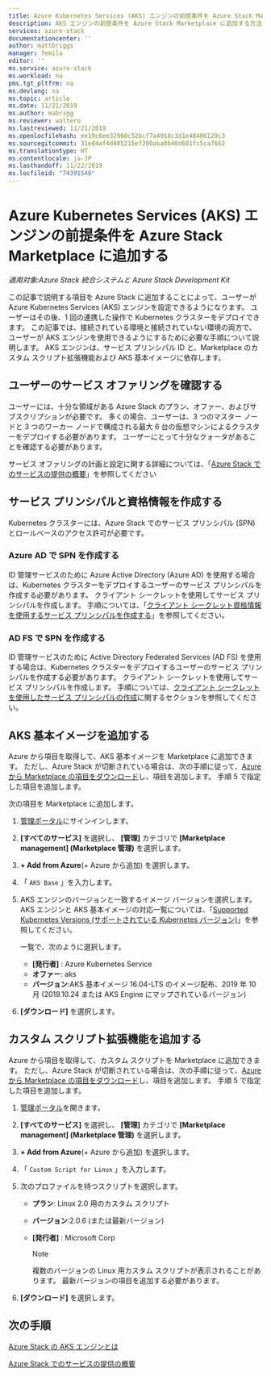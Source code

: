 ```yaml
---
title: Azure Kubernetes Services (AKS) エンジンの前提条件を Azure Stack Marketplace に追加する | Microsoft Docs
description: AKS エンジンの前提条件を Azure Stack Marketplace に追加する方法について説明します。
services: azure-stack
documentationcenter: ''
author: mattbriggs
manager: femila
editor: ''
ms.service: azure-stack
ms.workload: na
pms.tgt_pltfrm: na
ms.devlang: na
ms.topic: article
ms.date: 11/21/2019
ms.author: mabrigg
ms.reviewer: waltero
ms.lastreviewed: 11/21/2019
ms.openlocfilehash: ee19c6ee32960c52bcf7a4918c3d1e48406129c3
ms.sourcegitcommit: 31e04af4d405215ef200aba0b40d601fc5ca7662
ms.translationtype: HT
ms.contentlocale: ja-JP
ms.lasthandoff: 11/22/2019
ms.locfileid: "74391540"
---
```

# <a name="add-the-azure-kubernetes-services-aks-engine-prerequisites-to-the-azure-stack-marketplace"></a>Azure Kubernetes Services (AKS) エンジンの前提条件を Azure Stack Marketplace に追加する

*適用対象:Azure Stack 統合システムと Azure Stack Development Kit*

この記事で説明する項目を Azure Stack に追加することによって、ユーザーが Azure Kubernetes Services (AKS) エンジンを設定できるようになります。 ユーザーはその後、1 回の連携した操作で Kubernetes クラスターをデプロイできます。 この記事では、接続されている環境と接続されていない環境の両方で、ユーザーが AKS エンジンを使用できるようにするために必要な手順について説明します。 AKS エンジンは、サービス プリンシパル ID と、Marketplace のカスタム スクリプト拡張機能および AKS 基本イメージに依存します。

## <a name="check-your-users-service-offering"></a>ユーザーのサービス オファリングを確認する

ユーザーには、十分な領域がある Azure Stack のプラン、オファー、およびサブスクリプションが必要です。 多くの場合、ユーザーは、3 つのマスター ノードと 3 つのワーカー ノードで構成される最大 6 台の仮想マシンによるクラスターをデプロイする必要があります。 ユーザーにとって十分なクォータがあることを確認する必要があります。

サービス オファリングの計画と設定に関する詳細については、「[Azure Stack でのサービスの提供の概要](service-plan-offer-subscription-overview.md)」を参照してください

## <a name="create-a-service-principal-and-credentials"></a>サービス プリンシパルと資格情報を作成する

Kubernetes クラスターには、Azure Stack でのサービス プリンシパル (SPN) とロールベースのアクセス許可が必要です。

### <a name="create-an-spn-in-azure-ad"></a>Azure AD で SPN を作成する

ID 管理サービスのために Azure Active Directory (Azure AD) を使用する場合は、Kubernetes クラスターをデプロイするユーザーのサービス プリンシパルを作成する必要があります。 クライアント シークレットを使用してサービス プリンシパルを作成します。 手順については、「[クライアント シークレット資格情報を使用するサービス プリンシパルを作成する](azure-stack-create-service-principals.md#create-a-service-principal-that-uses-a-client-secret-credential)」を参照してください。

### <a name="create-an-spn-in-ad-fs"></a>AD FS で SPN を作成する

ID 管理サービスのために Active Directory Federated Services (AD FS) を使用する場合は、Kubernetes クラスターをデプロイするユーザーのサービス プリンシパルを作成する必要があります。 クライアント シークレットを使用してサービス プリンシパルを作成します。 手順については、[クライアント シークレットを使用したサービス プリンシパルの作成](azure-stack-create-service-principals.md#create-a-service-principal-that-uses-client-secret-credentials)に関するセクションを参照してください。

## <a name="add-the-aks-base-image"></a>AKS 基本イメージを追加する

Azure から項目を取得して、AKS 基本イメージを Marketplace に追加できます。 ただし、Azure Stack が切断されている場合は、次の手順に従って、[Azure から Marketplace の項目をダウンロード](https://docs.microsoft.com/azure-stack/operator/azure-stack-download-azure-marketplace-item?view=azs-1908#disconnected-or-a-partially-connected-scenario)し、項目を追加します。 手順 5 で指定した項目を追加します。

次の項目を Marketplace に追加します。

1. [管理ポータル](https://adminportal.local.azurestack.external)にサインインします。

1. **[すべてのサービス]** を選択し、 **[管理]** カテゴリで **[Marketplace management] (Marketplace 管理)** を選択します。

1. **+ Add from Azure**(+ Azure から追加) を選択します。

1. 「 `AKS Base` 」を入力します。

1. AKS エンジンのバージョンと一致するイメージ バージョンを選択します。 AKS エンジンと AKS 基本イメージの対応一覧については、「[Supported Kubernetes Versions (サポートされている Kubernetes バージョン)](https://github.com/Azure/aks-engine/blob/master/docs/topics/azure-stack.md#supported-kubernetes-versions)」を参照してください。 

    一覧で、次のように選択します。
    - **[発行者]** : Azure Kubernetes Service
    - **オファー**: aks
    - **バージョン**:AKS 基本イメージ 16.04-LTS のイメージ配布、2019 年 10 月 (2019.10.24 または AKS Engine にマップされているバージョン)

1. **[ダウンロード]** を選択します。

## <a name="add-a-custom-script-extension"></a>カスタム スクリプト拡張機能を追加する

Azure から項目を取得して、カスタム スクリプトを Marketplace に追加できます。 ただし、Azure Stack が切断されている場合は、次の手順に従って、[Azure から Marketplace の項目をダウンロード](https://docs.microsoft.com/azure-stack/operator/azure-stack-download-azure-marketplace-item?view=azs-1908#disconnected-or-a-partially-connected-scenario)し、項目を追加します。  手順 5 で指定した項目を追加します。

1. [管理ポータル](https://adminportal.local.azurestack.external)を開きます。

1. **[すべてのサービス]** を選択し、 **[管理]** カテゴリで **[Marketplace management] (Marketplace 管理)** を選択します。

1. **+ Add from Azure**(+ Azure から追加) を選択します。

1. 「 `Custom Script for Linux` 」を入力します。

1. 次のプロファイルを持つスクリプトを選択します。
   - **プラン**: Linux 2.0 用のカスタム スクリプト
   - **バージョン**:2.0.6 (または最新バージョン)
   - **[発行者]** : Microsoft Corp

     > [!Note]  
     > 複数のバージョンの Linux 用カスタム スクリプトが表示されることがあります。 最新バージョンの項目を追加する必要があります。

1. **[ダウンロード]** を選択します。

## <a name="next-steps"></a>次の手順

[Azure Stack の AKS エンジンとは](../user/azure-stack-kubernetes-aks-engine-overview.md)

[Azure Stack でのサービスの提供の概要](service-plan-offer-subscription-overview.md)
